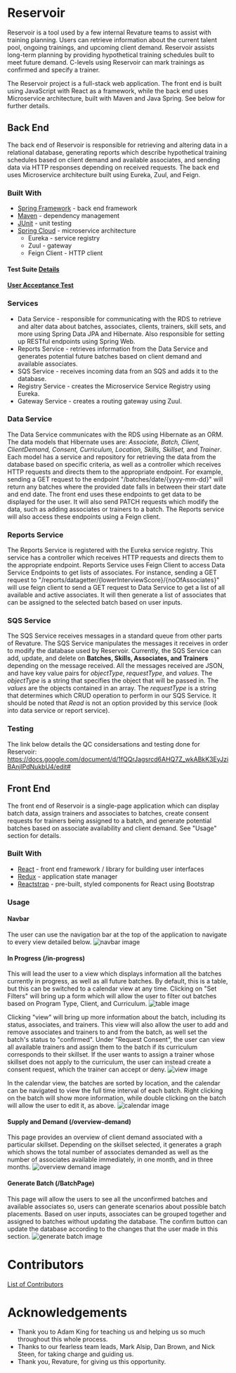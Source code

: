 # Reservoir
Reservoir is a tool used by a few internal Revature teams to assist with training planning. Users can retrieve information about the current talent pool, ongoing trainings, and upcoming client demand. Reservoir assists long-term planning by providing hypothetical training schedules built to meet future demand. C-levels using Reservoir can mark trainings as confirmed and specify a trainer.

The Reservoir project is a full-stack web application. The front end is built using JavaScript with React as a framework, while the back end uses Microservice architecture, built with Maven and Java Spring. See below for further details.

## Back End
The back end of Reservoir is responsible for retrieving and altering data in a relational database, generating reports which describe hypothetical training schedules based on client demand and available associates, and sending data via HTTP responses depending on received requests. The back end uses Microservice architecture built using Eureka, Zuul, and Feign.

### Built With
* [Spring Framework](https://spring.io/) - back end framework
* [Maven](https://maven.apache.org/) - dependency management
* [JUnit](https://junit.org/junit5/) - unit testing
* [Spring Cloud](https://github.com/spring-cloud/spring-cloud-netflix) - microservice architecture
  * Eureka - service registry
  * Zuul - gateway
  * Feign Client - HTTP client
  
#### Test Suite [Details](https://docs.google.com/document/d/1fQQrJagsrcd6AHQ7Z_wkABkK3EyJziBAnjlPdNukbU4/edit?usp=sharing)

#### [User Acceptance Test](https://docs.google.com/document/d/1eUouBTZOkbdLaTFhda4TJ9uB1vivKFxqvw8_ien85BE/edit)

### Services
* Data Service - responsible for communicating with the RDS to retrieve and alter data about batches, associates, clients, trainers, skill sets, and more using Spring Data JPA and Hibernate. Also responsible for setting up RESTful endpoints using Spring Web.
* Reports Service - retrieves information from the Data Service and generates potential future batches based on client demand and available associates.
* SQS Service - receives incoming data from an SQS and adds it to the database.
* Registry Service - creates the Microservice Service Registry using Eureka.
* Gateway Service - creates a routing gateway using Zuul.


### Data Service
The Data Service communicates with the RDS using Hibernate as an ORM. The data models that Hibernate uses are: *Associate, Batch, Client, ClientDemand, Consent, Curriculum, Location, Skills, Skillset,* and *Trainer*. Each model has a service and repository for retrieving the data from the database based on specific criteria, as well as a controller which receives HTTP requests and directs them to the appropriate endpoint. For example, sending a GET request to the endpoint "/batches/date/{yyyy-mm-dd}" will return any batches where the provided date falls in between their start date and end date. The front end uses these endpoints to get data to be displayed for the user. It will also send PATCH requests which modify the data, such as adding associates or trainers to a batch. The Reports service will also access these endpoints using a Feign client.

### Reports Service
The Reports Service is registered with the Eureka service registry. This service has a controller which receives HTTP requests and directs them to the appropriate endpoint.
Reports Service uses Feign Client to access Data Service Endpoints to get lists of associates. For instance, sending a GET request to "/reports/datagetter/{lowerInterviewScore}/{noOfAssociates}" will use feign client to send a GET request to Data Service to get a list of all available and active associates. It will then generate a list of associates that can be assigned to the selected batch based on user inputs.

### SQS Service
The SQS Service receives messages in a standard queue from other parts of Revature. The SQS Service manipulates the messages it receives in order to modify the database used by Reservoir. Currently, the SQS Service can add, update, and delete on **Batches, Skills, Associates, and Trainers** depending on the message received. All the messages received are JSON, and have key value pairs for *objectType*, *requestType*, and *values*. The *objectType* is a string that specifies the object that will be passed in. The *values* are the objects contained in an array. The *requestType* is a string that determines which CRUD operation to perform in our SQS Service. It should be noted that *Read* is not an option provided by this service (look into data service or report service).

### Testing
The link below details the QC considersations and testing done for Reservoir:
https://docs.google.com/document/d/1fQQrJagsrcd6AHQ7Z_wkABkK3EyJziBAnjlPdNukbU4/edit#

## Front End
The front end of Reservoir is a single-page application which can display batch data, assign trainers and associates to batches, create consent requests for trainers being assigned to a batch, and generate potential batches based on associate availability and client demand. See "Usage" section for details.

### Built With
* [React](https://reactjs.org/) - front end framework / library for building user interfaces
* [Redux](https://redux.js.org/) - application state manager
* [Reactstrap](https://reactstrap.github.io/) - pre-built, styled components for React using Bootstrap

### Usage
#### Navbar 
The user can use the navigation bar at the top of the application to navigate to every view detailed below.
![navbar image](./screenshots/navbar.png)

#### In Progress (/in-progress)
This will lead the user to a view which displays information all the batches currently in progress, as well as all future batches. By default, this is a table, but this can be switched to a calendar view at any time. Clicking on "Set Filters" will bring up a form which will allow the user to filter out batches based on Program Type, Client, and Curriculum.
![table image](./screenshots/batchtable.png)

Clicking "view" will bring up more information about the batch, including its status, associates, and trainers. This view will also allow the user to add and remove associates and trainers to and from the batch, as well set the batch's status to "confirmed". Under "Request Consent", the user can view all available trainers and assign them to the batch if its curriculum corresponds to their skillset. If the user wants to assign a trainer whose skillset does not apply to the curriculum, the user can instead create a consent request, which the trainer can accept or deny.
![view image](./screenshots/batchview.png)

In the calendar view, the batches are sorted by location, and the calendar can be navigated to view the full time interval of each batch. Right clicking on the batch will show more information, while double clicking on the batch will allow the user to edit it, as above.
![calendar image](./screenshots/calendar2.png)

#### Supply and Demand (/overview-demand)
This page provides an overview of client demand associated with a particular skillset. Depending on the skillset selected, it generates a graph which shows the total number of associates demanded as well as the number of associates available immediately, in one month, and in three months.
![overview demand image](./screenshots/supplydemand.png)

#### Generate Batch (/BatchPage)
This page will allow the users to see all the unconfirmed batches and available associates so, users can generate scenarios about possible batch placements. Based on user inputs, associates can be grouped together and assigned to batches without updating the database. The confirm button can update the database according to the changes that the user made in this section.
![generate batch image](./screenshots/generatebatches.png)

# Contributors
[List of Contributors](./contributors.md)

# Acknowledgements
* Thank you to Adam King for teaching us and helping us so much throughout this whole process.
* Thanks to our fearless team leads, Mark Alsip, Dan Brown, and Nick Steen, for taking charge and guiding us.
* Thank you, Revature, for giving us this opportunity.

